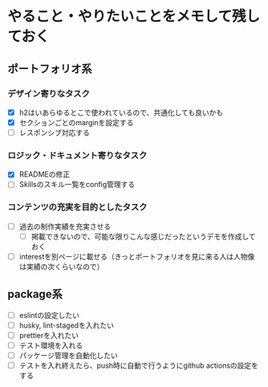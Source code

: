 # やること・やりたいことをメモして残しておく

## ポートフォリオ系

### デザイン寄りなタスク

- [x] h2はいあらゆるとこで使われているので、共通化しても良いかも
- [x] セクションごとのmarginを設定する
- [ ] レスポンシブ対応する

### ロジック・ドキュメント寄りなタスク

- [x] READMEの修正
- [ ] Skillsのスキル一覧をconfig管理する

### コンテンツの充実を目的としたタスク

- [ ] 過去の制作実績を充実させる
  - [ ] 掲載できないので、可能な限りこんな感じだったというデモを作成しておく
- [ ] interestを別ページに載せる（きっとポートフォリオを見に来る人は人物像は実績の次くらいなので）

## package系

- [ ] eslintの設定したい
- [ ] husky, lint-stagedを入れたい
- [ ] prettierを入れたい
- [ ] テスト環境を入れる
- [ ] パッケージ管理を自動化したい
- [ ] テストを入れ終えたら、push時に自動で行うようにgithub actionsの設定をする